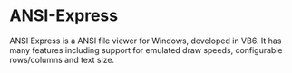 # ANSI-Express
ANSI Express is a ANSI file viewer for Windows, developed in VB6. It has many features including support for emulated draw speeds, configurable rows/columns and text size.
